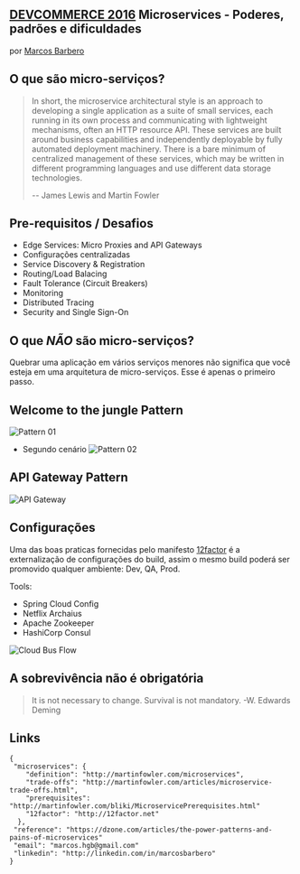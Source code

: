 [DEVCOMMERCE 2016](http://devcommerce2016.imasters.com.br) Microservices - Poderes, padrões e dificuldades
---
por [Marcos Barbero](http://linkedin.com/in/marcosbarbero)

O que são micro-serviços?
---
>In short, the microservice architectural style is an approach to developing a single application as a suite of small services, each running in its own process and communicating with lightweight mechanisms, often an HTTP resource API. These services are built around business capabilities and independently deployable by fully automated deployment machinery. There is a bare minimum of centralized management of these services, which may be written in different programming languages and use different data storage technologies.
>
>-- James Lewis and Martin Fowler

Pre-requisitos / Desafios
---
  - Edge Services: Micro Proxies and API Gateways
  - Configurações centralizadas
  - Service Discovery & Registration
  - Routing/Load Balacing
  - Fault Tolerance (Circuit Breakers)
  - Monitoring
  - Distributed Tracing
  - Security and Single Sign-On

O que *NÃO* são micro-serviços?
---
Quebrar uma aplicação em vários serviços menores não significa que você esteja em uma arquitetura de micro-serviços. Esse é apenas o primeiro passo.

Welcome to the jungle Pattern
---
![Pattern 01](https://github.com/marcosbarbero/devcommerce2016-microservices-power-patterns-pains/wiki/jungle-pattern-01.png)
  - Segundo cenário
![Pattern 02](https://github.com/marcosbarbero/devcommerce2016-microservices-power-patterns-pains/wiki/jungle-pattern-02.png)

API Gateway Pattern
---
![API Gateway](https://github.com/marcosbarbero/devcommerce2016-microservices-power-patterns-pains/wiki/api-gateway-pattern-01.png)

Configurações
---
Uma das boas praticas fornecidas pelo manifesto [12factor](http://12factor.net/) é a externalização de configurações do build, assim o mesmo build poderá ser promovido qualquer ambiente: Dev, QA, Prod.  
  
Tools:
  - Spring Cloud Config
  - Netflix Archaius
  - Apache Zookeeper
  - HashiCorp Consul
 
![Cloud Bus Flow](https://github.com/marcosbarbero/devcommerce2016-microservices-power-patterns-pains/wiki/cloud-bus-flow.png)  

A sobrevivência não é obrigatória
---
>It is not necessary to change. Survival is not mandatory. -W. Edwards Deming



Links
---
```
{
 "microservices": {
    "definition": "http://martinfowler.com/microservices",
    "trade-offs": "http://martinfowler.com/articles/microservice-trade-offs.html",
    "prerequisites": "http://martinfowler.com/bliki/MicroservicePrerequisites.html"
    "12factor": "http://12factor.net"
  },
 "reference": "https://dzone.com/articles/the-power-patterns-and-pains-of-microservices"
 "email": "marcos.hgb@gmail.com"
 "linkedin": "http://linkedin.com/in/marcosbarbero"
} 
``` 
